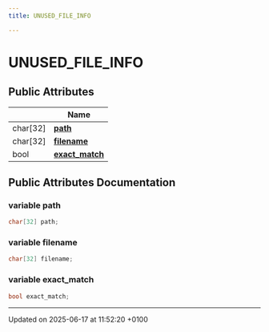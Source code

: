 ```yaml
---
title: UNUSED_FILE_INFO

---
```


# UNUSED_FILE_INFO





## Public Attributes

|                | Name           |
| -------------- | -------------- |
| char[32] | **[path](struct_u_n_u_s_e_d___f_i_l_e___i_n_f_o.md#variable-path)**  |
| char[32] | **[filename](struct_u_n_u_s_e_d___f_i_l_e___i_n_f_o.md#variable-filename)**  |
| bool | **[exact_match](struct_u_n_u_s_e_d___f_i_l_e___i_n_f_o.md#variable-exact-match)**  |

## Public Attributes Documentation

### variable path

```cpp
char[32] path;
```


### variable filename

```cpp
char[32] filename;
```


### variable exact_match

```cpp
bool exact_match;
```


-------------------------------

Updated on 2025-06-17 at 11:52:20 +0100